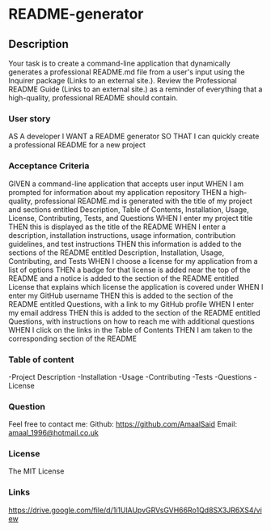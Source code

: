 # README-generator

## Description 
Your task is to create a command-line application that dynamically generates a professional README.md file from a user's input using the Inquirer package (Links to an external site.). Review the Professional README Guide (Links to an external site.) as a reminder of everything that a high-quality, professional README should contain.

### User story 
AS A developer
I WANT a README generator
SO THAT I can quickly create a professional README for a new project

### Acceptance Criteria 
GIVEN a command-line application that accepts user input
WHEN I am prompted for information about my application repository
THEN a high-quality, professional README.md is generated with the title of my project and sections entitled Description, Table of Contents, Installation, Usage, License, Contributing, Tests, and Questions
WHEN I enter my project title
THEN this is displayed as the title of the README
WHEN I enter a description, installation instructions, usage information, contribution guidelines, and test instructions
THEN this information is added to the sections of the README entitled Description, Installation, Usage, Contributing, and Tests
WHEN I choose a license for my application from a list of options
THEN a badge for that license is added near the top of the README and a notice is added to the section of the README entitled License that explains which license the application is covered under
WHEN I enter my GitHub username
THEN this is added to the section of the README entitled Questions, with a link to my GitHub profile
WHEN I enter my email address
THEN this is added to the section of the README entitled Questions, with instructions on how to reach me with additional questions
WHEN I click on the links in the Table of Contents
THEN I am taken to the corresponding section of the README

### Table of content 
-Project Description 
-Installation 
-Usage 
-Contributing 
-Tests
-Questions 
-License 

### Question
Feel free to contact me:
Github: https://github.com/AmaalSaid
Email: amaal_1996@hotmail.co.uk

###  License 

The MIT License 

### Links

https://drive.google.com/file/d/1i1UlAUpvGRVsGVH66Ro1Qd8SX3JR6XS4/view 